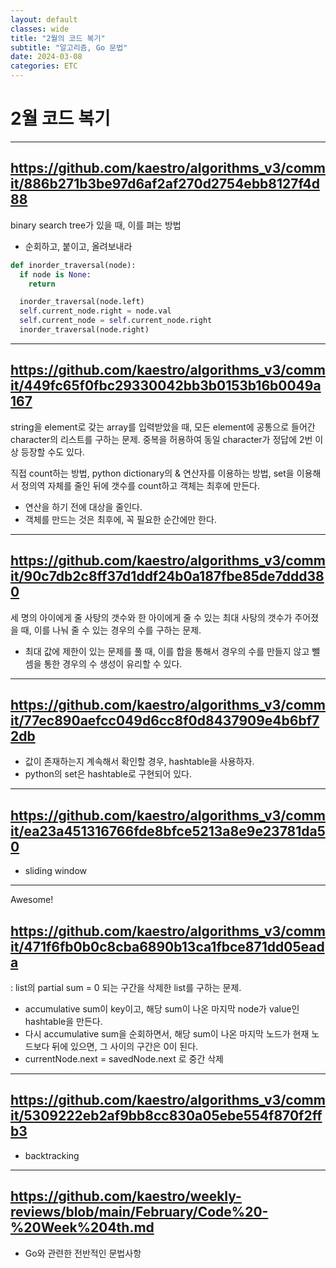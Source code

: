 ```yaml
---
layout: default
classes: wide
title: "2월의 코드 복기"
subtitle: "알고리즘, Go 문법"
date: 2024-03-08
categories: ETC
---
```


# 2월 코드 복기

---

## https://github.com/kaestro/algorithms_v3/commit/886b271b3be97d6af2af270d2754ebb8127f4d88

binary search tree가 있을 때, 이를 펴는 방법

* 순회하고, 붙이고, 올려보내라

```python
def inorder_traversal(node):
  if node is None:
    return

  inorder_traversal(node.left)
  self.current_node.right = node.val
  self.current_node = self.current_node.right
  inorder_traversal(node.right)
```

---


## https://github.com/kaestro/algorithms_v3/commit/449fc65f0fbc29330042bb3b0153b16b0049a167

string을 element로 갖는 array를 입력받았을 때, 모든 element에 공통으로 들어간 character의 리스트를 구하는 문제. 중복을 허용하여 동일 character가 정답에 2번 이상 등장할 수도 있다.

직접 count하는 방법, python dictionary의 & 연산자를 이용하는 방법, set을 이용해서 정의역 자체를 줄인 뒤에 갯수를 count하고 객체는 최후에 만든다.

* 연산을 하기 전에 대상을 줄인다.
* 객체를 만드는 것은 최후에, 꼭 필요한 순간에만 한다.

---

## https://github.com/kaestro/algorithms_v3/commit/90c7db2c8ff37d1ddf24b0a187fbe85de7ddd380
세 명의 아이에게 줄 사탕의 갯수와 한 아이에게 줄 수 있는 최대 사탕의 갯수가 주어졌을 때, 이를 나눠 줄 수 있는 경우의 수를 구하는 문제.

* 최대 값에 제한이 있는 문제를 풀 때, 이를 합을 통해서 경우의 수를 만들지 않고 뺄셈을 통한 경우의 수 생성이 유리할 수 있다.

---

## https://github.com/kaestro/algorithms_v3/commit/77ec890aefcc049d6cc8f0d8437909e4b6bf72db

* 값이 존재하는지 계속해서 확인할 경우, hashtable을 사용하자.
* python의 set은 hashtable로 구현되어 있다.

---

## https://github.com/kaestro/algorithms_v3/commit/ea23a451316766fde8bfce5213a8e9e23781da50

* sliding window

---

Awesome!
## https://github.com/kaestro/algorithms_v3/commit/471f6fb0b0c8cba6890b13ca1fbce871dd05eada
: list의 partial sum = 0 되는 구간을 삭제한 list를 구하는 문제.

* accumulative sum이 key이고, 해당 sum이 나온 마지막 node가 value인 hashtable을 만든다.
* 다시 accumulative sum을 순회하면서, 해당 sum이 나온 마지막 노드가 현재 노드보다 뒤에 있으면, 그 사이의 구간은 0이 된다.
* currentNode.next = savedNode.next 로 중간 삭제

---

## https://github.com/kaestro/algorithms_v3/commit/5309222eb2af9bb8cc830a05ebe554f870f2ffb3

* backtracking

---

## https://github.com/kaestro/weekly-reviews/blob/main/February/Code%20-%20Week%204th.md

* Go와 관련한 전반적인 문법사항